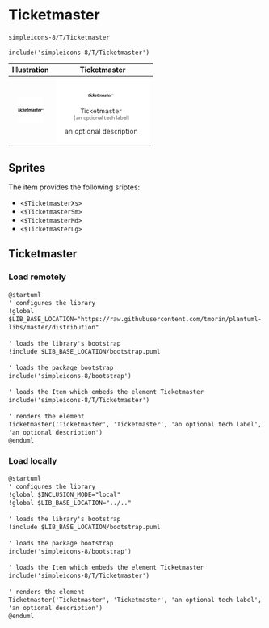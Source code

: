 # Ticketmaster


```text
simpleicons-8/T/Ticketmaster
```

```text
include('simpleicons-8/T/Ticketmaster')
```



| Illustration | Ticketmaster |
| :---: | :---: |
| ![illustration for Illustration](../../simpleicons-8/T/Ticketmaster.png) | ![illustration for Ticketmaster](../../simpleicons-8/T/Ticketmaster.Local.png) |



## Sprites
The item provides the following sriptes:

- `<$TicketmasterXs>`
- `<$TicketmasterSm>`
- `<$TicketmasterMd>`
- `<$TicketmasterLg>`





## Ticketmaster

### Load remotely
```plantuml
@startuml
' configures the library
!global $LIB_BASE_LOCATION="https://raw.githubusercontent.com/tmorin/plantuml-libs/master/distribution"

' loads the library's bootstrap
!include $LIB_BASE_LOCATION/bootstrap.puml

' loads the package bootstrap
include('simpleicons-8/bootstrap')

' loads the Item which embeds the element Ticketmaster
include('simpleicons-8/T/Ticketmaster')

' renders the element
Ticketmaster('Ticketmaster', 'Ticketmaster', 'an optional tech label', 'an optional description')
@enduml
```

### Load locally
```plantuml
@startuml
' configures the library
!global $INCLUSION_MODE="local"
!global $LIB_BASE_LOCATION="../.."

' loads the library's bootstrap
!include $LIB_BASE_LOCATION/bootstrap.puml

' loads the package bootstrap
include('simpleicons-8/bootstrap')

' loads the Item which embeds the element Ticketmaster
include('simpleicons-8/T/Ticketmaster')

' renders the element
Ticketmaster('Ticketmaster', 'Ticketmaster', 'an optional tech label', 'an optional description')
@enduml
```


